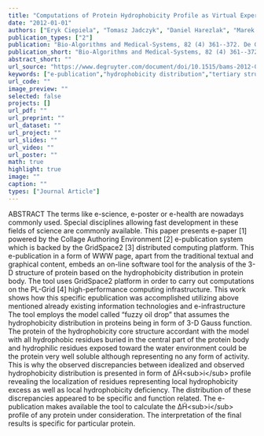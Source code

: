 ```yaml
---
title: "Computations of Protein Hydrophobicity Profile as Virtual Experiment in Gridspace Virtual Laboratory"
date: "2012-01-01"
authors: ["Eryk Ciepiela", "Tomasz Jadczyk", "Daniel Harezlak", "Marek Kasztelnik", "Piotr Nowakowski", "Grzegorz Dyk", "Maciej Malawski", "Marian Bubak", "Irena Roterman"]
publication_types: ["2"]
publication: "Bio-Algorithms and Medical-Systems, 82 (4) 361--372. De Gruyter https://doi.org/10.1515/bams-2012-0026"
publication_short: "Bio-Algorithms and Medical-Systems, 82 (4) 361--372. De Gruyter https://doi.org/10.1515/bams-2012-0026"
abstract_short: ""
url_source: "https://www.degruyter.com/document/doi/10.1515/bams-2012-0026/html"
keywords: ["e-publication","hydrophobicity distribution","tertiary structure of proteins","virtual laboratory"]
url_code: ""
image_preview: ""
selected: false
projects: []
url_pdf: ""
url_preprint: ""
url_dataset: ""
url_project: ""
url_slides: ""
url_video: ""
url_poster: ""
math: true
highlight: true
image: ""
caption: ""
types: ["Journal Article"]
---
```

ABSTRACT The terms like e-science, e-poster or e-health are nowadays commonly used. Special disciplines allowing fast development in these fields of science are commonly available. This paper presents e-paper [1] powered by the Collage Authoring Environment [2] e-publication system which is backed by the GridSpace2 [3] distributed computing platform. This e-publication in a form of WWW page, apart from the traditional textual and graphical content, embeds an on-line software tool for the analysis of the 3-D structure of protein based on the hydrophobicity distribution in protein body. The tool uses GridSpace2 platform in order to carry out computations on the PL-Grid [4] high-performance computing infrastructure. This work shows how this specific epublication was accomplished utilizing above mentioned already existing information technologies and e-infrastructure The tool employs the model called “fuzzy oil drop” that assumes the hydrophobicity distribution in proteins being in form of 3-D Gauss function. The protein of the hydrophobicity core structure accordant with the model with all hydrophobic residues buried in the central part of the protein body and hydrophilic residues exposed toward the water environment could be the protein very well soluble although representing no any form of activity. This is why the observed discrepancies between idealized and observed hydrophobicity distribution is presented in form of ΔH̃&lt;sub&gt;i&lt;/sub&gt; profile revealing the localization of residues representing local hydrophobicity excess as well as local hydrophobicity deficiency. The distribution of these discrepancies appeared to be specific and function related. The e-publication makes available the tool to calculate the ΔH̃&lt;sub&gt;i&lt;/sub&gt; profile of any protein under consideration. The interpretation of the final results is specific for particular protein.
